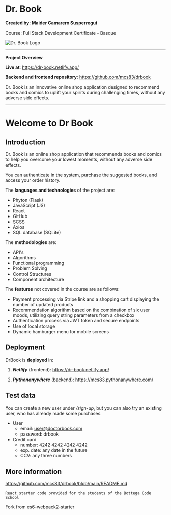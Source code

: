 # Dr. Book
**Created by: Maider Camarero Susperregui**  

Course: Full Stack Development Certificate - Basque

![Dr. Book Logo](/src/frontend/static/favicon.ico)


---

**Project Overview**

**Live at**: https://dr-book.netlify.app/  

**Backend and frontend repository**: https://github.com/mcs83/drbook

Dr. Book is an innovative online shop application designed to recommend books and comics to uplift your spirits during challenging times, without any adverse side effects. 

---

# Welcome to Dr Book

## Introduction
Dr. Book is an online shop application that recommends books and comics to help you overcome your lowest moments, without any adverse side effects.

You can authenticate in the system, purchase the suggested books, and access your order history.

The **languages and technologies** of the project are:
- Phyton (Flask)
- JavaScript (JS)
- React
- GitHub
- SCSS
- Axios
- SQL database (SQLite)

The **methodologies** are:
- API's
- Algorithms
- Functional programming
- Problem Solving
- Control Structures
- Component architecture

The **features** not covered in the course are as follows:
- Payment processing via Stripe link and a shopping cart displaying the number of updated products
- Recommendation algorithm based on the combination of six user moods, utilizing query string parameters from a checkbox
- Authentication process via JWT token and secure endpoints
- Use of local storage
- Dynamic hamburger menu for mobile screens

## Deployment
DrBook is **deployed** in:
1. **_Netlify_**  (frontend): https://dr-book.netlify.app/
    
2. **_Pythonanywhere_** (backend): https://mcs83.pythonanywhere.com/
  

## Test data
You can create a new user under _/sign-up_, but you can also try an existing user, who has already made some purchases.
- User
  - email: user@doctorbook.com 
  - password: drbook
- Credit card
  - number: 4242 4242 4242 4242  
  - exp. date: any date in the future 
  - CCV: any three numbers


## More information

https://github.com/mcs83/drbook/blob/main/README.md



    React starter code provided for the students of the Bottega Code School
Fork from es6-webpack2-starter